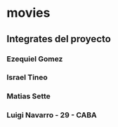 # movies
## Integrates del proyecto
### Ezequiel Gomez
### Israel Tineo
### Matias Sette
### Luigi Navarro - 29 - CABA
